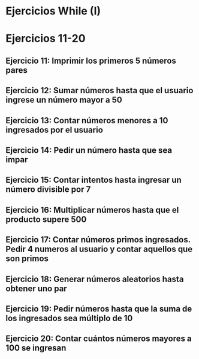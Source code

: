 # Ejercicios While (I) 

# **Ejercicios 11-20**

## **Ejercicio 11: Imprimir los primeros 5 números pares**

## **Ejercicio 12: Sumar números hasta que el usuario ingrese un número mayor a 50**


## **Ejercicio 13: Contar números menores a 10 ingresados por el usuario**


## **Ejercicio 14: Pedir un número hasta que sea impar**


## **Ejercicio 15: Contar intentos hasta ingresar un número divisible por 7**


## **Ejercicio 16: Multiplicar números hasta que el producto supere 500**


## **Ejercicio 17: Contar números primos ingresados. Pedir 4 numeros al usuario y contar aquellos que son primos**


## **Ejercicio 18: Generar números aleatorios hasta obtener uno par**


## **Ejercicio 19: Pedir números hasta que la suma de los ingresados sea múltiplo de 10**


## **Ejercicio 20: Contar cuántos números mayores a 100 se ingresan**

